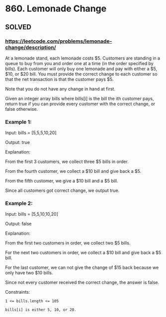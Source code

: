 # 860. Lemonade Change

## SOLVED
### https://leetcode.com/problems/lemonade-change/description/
At a lemonade stand, each lemonade costs $5. Customers are standing in a queue to buy from you and order one at a time (in the order specified by bills). Each customer will only buy one lemonade and pay with either a $5, $10, or $20 bill. You must provide the correct change to each customer so that the net transaction is that the customer pays $5.



Note that you do not have any change in hand at first.



Given an integer array bills where bills[i] is the bill the ith customer pays, return true if you can provide every customer with the correct change, or false otherwise.





### Example 1:





Input: bills = [5,5,5,10,20]


Output: true



Explanation: 

From the first 3 customers, we collect three $5 bills in order.

From the fourth customer, we collect a $10 bill and give back a $5.

From the fifth customer, we give a $10 bill and a $5 bill.

Since all customers got correct change, we output true.





### Example 2:





Input: bills = [5,5,10,10,20]


Output: false



Explanation: 

From the first two customers in order, we collect two $5 bills.

For the next two customers in order, we collect a $10 bill and give back a $5 bill.

For the last customer, we can not give the change of $15 back because we only have two $10 bills.

Since not every customer received the correct change, the answer is false.







Constraints:





	1 <= bills.length <= 105

	bills[i] is either 5, 10, or 20.



